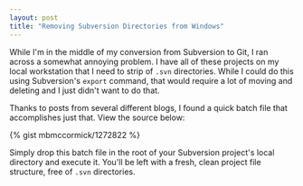 ```yaml
---
layout: post
title: "Removing Subversion Directories from Windows"
---
```


While I'm in the middle of my conversion from Subversion to Git, I ran across a somewhat annoying problem. I have all of these projects on my local workstation that I need to strip of `.svn` directories. While I could do this using Subversion's `export` command, that would require a lot of moving and deleting and I just didn't want to do that.

Thanks to posts from several different blogs, I found a quick batch file that accomplishes just that. View the source below:

{% gist mbmccormick/1272822 %}

Simply drop this batch file in the root of your Subversion project's local directory and execute it. You'll be left with a fresh, clean project file structure, free of `.svn` directories.
